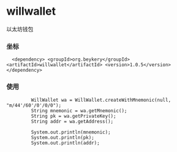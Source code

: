 # willwallet
以太坊钱包

### 坐标


`  
<dependency>
     <groupId>org.beykery</groupId>
     <artifactId>willwallet</artifactId>
     <version>1.0.5</version>
   </dependency>
 `


### 使用

             WillWallet wa = WillWallet.createWithMnemonic(null, "m/44'/60'/0'/0/0");
             String mnemonic = wa.getMnemonic();
             String pk = wa.getPrivateKey();
             String addr = wa.getAddress();
 
             System.out.println(mnemonic);
             System.out.println(pk);
             System.out.println(addr);
             


